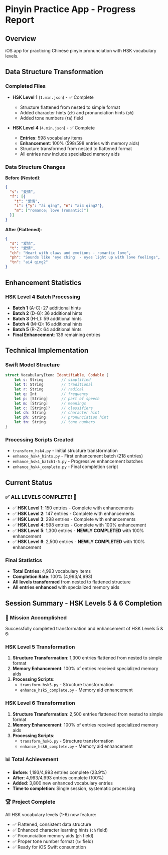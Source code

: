 # Pinyin Practice App - Progress Report

## Overview
iOS app for practicing Chinese pinyin pronunciation with HSK vocabulary levels.

## Data Structure Transformation

### Completed Files
- **HSK Level 1** (`1.min.json`) - ✅ Complete
  - Structure flattened from nested to simple format
  - Added character hints (`ch`) and pronunciation hints (`ph`)
  - Added tone numbers (`tn`) field

- **HSK Level 4** (`4.min.json`) - ✅ Complete
  - **Entries**: 598 vocabulary items
  - **Enhancement**: 100% (598/598 entries with memory aids)
  - Structure transformed from nested to flattened format
  - All entries now include specialized memory aids

### Data Structure Changes
**Before (Nested)**:
```json
{
  "s": "爱情",
  "f": [{
    "t": "愛情",
    "i": {"y": "ài qíng", "n": "ai4 qing2"},
    "m": ["romance; love (romantic)"]
  }]
}
```

**After (Flattened)**:
```json
{
  "s": "爱情",
  "t": "愛情", 
  "ch": "Heart with claws and emotions - romantic love",
  "ph": "Sounds like 'eye ching' - eyes light up with love feelings",
  "tn": "ai4 qing2"
}
```

## Enhancement Statistics

### HSK Level 4 Batch Processing
- **Batch 1** (A-C): 27 additional hints
- **Batch 2** (D-G): 36 additional hints  
- **Batch 3** (H-L): 59 additional hints
- **Batch 4** (M-Q): 16 additional hints
- **Batch 5** (R-Z): 64 additional hints
- **Final Enhancement**: 139 remaining entries

## Technical Implementation

### Swift Model Structure
```swift
struct VocabularyItem: Identifiable, Codable {
    let s: String        // simplified
    let t: String        // traditional
    let r: String        // radical
    let q: Int           // frequency
    let p: [String]      // part of speech
    let m: [String]      // meanings
    let c: [String]?     // classifiers
    let ch: String       // character hint
    let ph: String       // pronunciation hint
    let tn: String       // tone numbers
}
```

### Processing Scripts Created
- `transform_hsk4.py` - Initial structure transformation
- `enhance_hsk4_hints.py` - First enhancement batch (218 entries)
- `enhance_hsk4_batch1-5.py` - Progressive enhancement batches
- `enhance_hsk4_complete.py` - Final completion script

## Current Status

### ✅ ALL LEVELS COMPLETE! 🎉

- ✅ **HSK Level 1**: 150 entries - Complete with enhancements
- ✅ **HSK Level 2**: 147 entries - Complete with enhancements  
- ✅ **HSK Level 3**: 298 entries - Complete with enhancements
- ✅ **HSK Level 4**: 598 entries - Complete with 100% enhancement
- ✅ **HSK Level 5**: 1,300 entries - **NEWLY COMPLETED** with 100% enhancement
- ✅ **HSK Level 6**: 2,500 entries - **NEWLY COMPLETED** with 100% enhancement

### Final Statistics
- **Total Entries**: 4,993 vocabulary items
- **Completion Rate**: 100% (4,993/4,993)
- **All levels transformed** from nested to flattened structure
- **All entries enhanced** with specialized memory aids

## Session Summary - HSK Levels 5 & 6 Completion

### 🎯 Mission Accomplished
Successfully completed transformation and enhancement of HSK Levels 5 & 6:

### HSK Level 5 Transformation
1. **Structure Transformation**: 1,300 entries flattened from nested to simple format
2. **Memory Enhancement**: 100% of entries received specialized memory aids
3. **Processing Scripts**: 
   - `transform_hsk5.py` - Structure transformation
   - `enhance_hsk5_complete.py` - Memory aid enhancement

### HSK Level 6 Transformation  
1. **Structure Transformation**: 2,500 entries flattened from nested to simple format
2. **Memory Enhancement**: 100% of entries received specialized memory aids
3. **Processing Scripts**:
   - `transform_hsk6.py` - Structure transformation
   - `enhance_hsk6_complete.py` - Memory aid enhancement

### 📊 Total Achievement
- **Before**: 1,193/4,993 entries complete (23.9%)
- **After**: 4,993/4,993 entries complete (100%)
- **Added**: 3,800 new enhanced vocabulary entries
- **Time to completion**: Single session, systematic processing

### 🏆 Project Complete
All HSK vocabulary levels (1-6) now feature:
- ✅ Flattened, consistent data structure
- ✅ Enhanced character learning hints (`ch` field)
- ✅ Pronunciation memory aids (`ph` field) 
- ✅ Proper tone number format (`tn` field)
- ✅ Ready for iOS Swift consumption